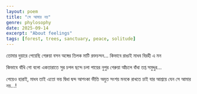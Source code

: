 ```yaml
---
layout: poem
title: "সে আমার নয়"
genre: phylosophy
date: 2025-09-14
excerpt: "About feelings"
tags: [forest, trees, sanctuary, peace, solitude]
---
```


তোমার দুয়ারে পেয়েছি
গেরুয়া বসন
অঙ্গের তিলক মাটি
রক্তচন্দন...
কিভাবে রাঙাই মাধব 
বিরহী এ মন 

কিভাবে বাঁধি গো বলো
একতারাতে সুর
চপল ছন্দে চলা 
পায়ের নুপুর 
গেরুয়া আঁচলে বাঁধা
তপ্ত সমুদ্দুর... 

পেয়েও হারাই, মাধব
তাই এতো ভয়
দ্বিধা দ্বন্দ আশংকা ভীতি 
অযুত সংশয় 
মনকে রাখতে চাই যার আশ্রয়ে 
যেন সে আমার নয়...!
